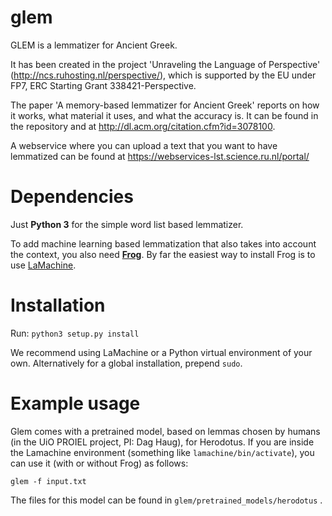 # glem
GLEM is a lemmatizer for Ancient Greek.

It has been created in the project 'Unraveling the Language of Perspective' (http://ncs.ruhosting.nl/perspective/), which is supported by the EU under FP7, ERC Starting Grant 338421-Perspective.

The paper 'A memory-based lemmatizer for Ancient Greek' reports on how it works, what material it uses, and what the accuracy is. It can be found in the repository and at http://dl.acm.org/citation.cfm?id=3078100.

A webservice where you can upload a text that you want to have lemmatized can be found at https://webservices-lst.science.ru.nl/portal/


Dependencies
============

Just **Python 3** for the simple word list based lemmatizer.

To add machine learning based lemmatization that also takes into account the context, you also need **[Frog](https://languagemachines.github.io/frog/)**. By far the easiest way to install Frog is to use [LaMachine](https://proycon.github.io/LaMachine/).

Installation
=============

Run: ``python3 setup.py install``

We recommend using LaMachine or a Python virtual environment of your own. Alternatively for a global installation,
prepend ``sudo``.


Example usage
=============

Glem comes with a pretrained model, based on lemmas chosen by humans (in the UiO PROIEL project, PI: Dag Haug), for Herodotus. If you are inside the Lamachine environment (something like ```lamachine/bin/activate```), you can use it (with or without Frog) as follows:

```glem -f input.txt```

The files for this model can be found in ```glem/pretrained_models/herodotus``` .
